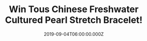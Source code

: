 ---
campaign-uuid: "c-51785f77-f5b7-45f4-977a-3d73b405e25e"
type: "Competition"
category: "Gifts"
date: "2019-09-04T06:00:00.000Z"
end-date: "2019-11-04T23:59:00.000Z"
disable-form: false
is_promoted: false
has_entry_page: true
title: "Win Tous Chinese Freshwater Cultured Pearl Stretch Bracelet!"
competition-description: "<p> Tous has succeeded in creating a unique philosophy by\
  \ embracing an innovative concept of jewellery. Is founded on the values of passion,\
  \ creativity, commitment, teamwork and a global outlook. We are giving away the\
  \ an incredible and stunning Tous Jewelry Icon Black Bracelet, an absolute must-have\
  \ for any Tous Lover.</p>\n<p>Click below for a chance to win.</p>\n"
hero-header: "Win Tous Chinese Freshwater Cultured Pearl Stretch Bracelet!"
terms-confirmation: "N/A"
banner-img: "https://assets.expresslyapp.com/asset-ef93ebf2-d83e-4aab-acc3-6b39e8689c46.jpg"
logo-left-href: "http://club.expressly.io"
logo-left-image: "https://assets.expresslyapp.com/asset-08ee55c2-e513-4baa-8ce5-662a78840e9e.jpg"
logo-left-title: "Expressly Club"
bg-image-hero: "https://assets.expresslyapp.com/asset-31bd455a-f047-46c4-8ee6-4e5010d1062f.jpg"
bg-image-first: "https://assets.expresslyapp.com/asset-fb755bbc-7988-4850-aaa8-5b0289d172ab.jpg"
section1-content: "<p>Combining a tradition of craftsmanship with the latest advances\
  \ in technology, jewellery is Tou’s core business. Thanks to the success of Tous\
  \ jewellery by the turn of the millennium, the company was able to begin diversifying\
  \ its portfolio to offer a wide range of products: handbags, fragrances, watches,\
  \ glasses and accessories.</p>\n<p>Jewellery, with its innovative designs that help\
  \ the wearer feel good and express love and care when given as a gift, sets the\
  \ standards for the other product lines. Under the watchful eye of the company’\
  s art directors, jewellery inspires all the other categories.</p>\n<p>Enter below\
  \ for a chance of winning one of the iconic brac\n"
entry-title: "Win Tous Chinese Freshwater Cultured Pearl Stretch Bracelet!"
entry-content: "<p>Enter the draw to win Tous Chinese Freshwater Cultured Pearl Stretch\
  \ Bracelet by completing the form below before 23:59 on the 4th of November 2019.</p>\n"
has-winner: false
prize-description: "Tous Chinese Freshwater Cultured Pearl Stretch Bracelet"
special-conditions: "Multiple entries are allowed up to one every day."
country-restrictions:
- "GB"
---